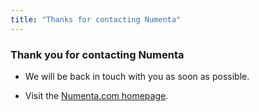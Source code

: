 ```yaml
---
title: "Thanks for contacting Numenta"
---
```


### Thank you for contacting Numenta

* We will be back in touch with you as soon as possible.

* Visit the [Numenta.com homepage](/).
